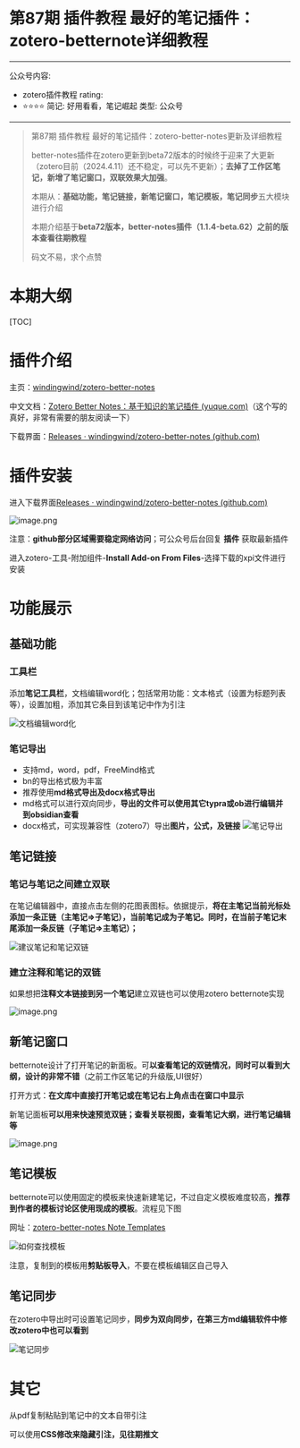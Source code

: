 # 第87期 插件教程 最好的笔记插件：zotero-betternote详细教程

---
公众号内容:
  - zotero插件教程
rating:
  - ⭐⭐⭐⭐
简记: 好用看看，笔记崛起
类型: 公众号
---

> 第87期 插件教程 最好的笔记插件：zotero-better-notes更新及详细教程
> 
> better-notes插件在zotero更新到beta72版本的时候终于迎来了大更新（zotero目前（2024.4.11）还不稳定，可以先不更新）；**去掉了工作区笔记，新增了笔记窗口，双联效果大加强**。
> 
> 本期从：**基础功能，笔记链接，新笔记窗口，笔记模板，笔记同步**五大模块进行介绍
> 
> 本期介绍基于**beta72版本，better-notes插件（1.1.4-beta.62）之前的版本查看往期教程**
> 
> 码文不易，求个点赞

# 本期大纲

[TOC]

# 插件介绍

主页：[windingwind/zotero-better-notes](https://github.com/windingwind/zotero-better-notes)

中文文档：[Zotero Better Notes：基于知识的笔记插件 (yuque.com)](https://zotero.yuque.com/staff-gkhviy/better-notes)（这个写的真好，非常有需要的朋友阅读一下）

下载界面：[Releases · windingwind/zotero-better-notes (github.com)](https://github.com/windingwind/zotero-better-notes/releases)

# 插件安装

进入下载界面[Releases · windingwind/zotero-better-notes (github.com)](https://github.com/windingwind/zotero-better-notes/releases)

![image.png](https://pic-go-42.oss-cn-guangzhou.aliyuncs.com/img/202404111619654.png)

注意：**github部分区域需要稳定网络访问**；可公众号后台回复 **插件** 获取最新插件

进入zotero-工具-附加组件-**Install Add-on From Files**-选择下载的xpi文件进行安装

# 功能展示

## 基础功能

### 工具栏

添加**笔记工具栏**，文档编辑word化；包括常用功能：文本格式（设置为标题列表等），设置加粗，添加其它条目到该笔记中作为引注

![文档编辑word化](https://pic-go-42.oss-cn-guangzhou.aliyuncs.com/img/202404111641209.png)

### 笔记导出

- 支持md，word，pdf，FreeMind格式
- bn的导出格式极为丰富
- 推荐使用**md格式导出及docx格式导出**
- md格式可以进行双向同步，**导出的文件可以使用其它typra或ob进行编辑并到obsidian查看**
- docx格式，可实现兼容性（zotero7）导出**图片，公式，及链接**
![笔记导出](https://pic-go-42.oss-cn-guangzhou.aliyuncs.com/img/202404111643372.png)

## 笔记链接

### 笔记与笔记之间建立双联

在笔记编辑器中，直接点击左侧的花图表图标。依据提示，**将在主笔记当前光标处添加一条正链（主笔记=>子笔记），当前笔记成为子笔记。同时，在当前子笔记末尾添加一条反链（子笔记=>主笔记）；**

![建议笔记和笔记双链](https://pic-go-42.oss-cn-guangzhou.aliyuncs.com/img/202404111711860.png)

### 建立注释和笔记的双链

如果想把**注释文本链接到另一个笔记**建立双链也可以使用zotero betternote实现

![image.png](https://pic-go-42.oss-cn-guangzhou.aliyuncs.com/img/202404111720964.png)

## 新笔记窗口

betternote设计了打开笔记的新面板。可**以查看笔记的双链情况，同时可以看到大纲，设计的非常不错**（之前工作区笔记的升级版,UI很好）

打开方式：**在文库中直接打开笔记或在笔记右上角点击在窗口中显示**

新笔记面板**可以用来快速预览双链；查看关联视图，查看笔记大纲，进行笔记编辑等**

![image.png](https://pic-go-42.oss-cn-guangzhou.aliyuncs.com/img/202404111728500.png)

## 笔记模板

betternote可以使用固定的模板来快速新建笔记，不过自定义模板难度较高，**推荐到作者的模板讨论区使用现成的模板**。流程见下图

网址：[zotero-better-notes Note Templates](https://github.com/windingwind/zotero-better-notes/discussions/categories/note-templates)

![如何查找模板](https://pic-go-42.oss-cn-guangzhou.aliyuncs.com/img/20231223201546.png)

注意，复制到的模板用**剪贴板导入**，不要在模板编辑区自己导入

## 笔记同步

在zotero中导出时可设置笔记同步，**同步为双向同步，在第三方md编辑软件中修改zotero中也可以看到**

![笔记同步](https://pic-go-42.oss-cn-guangzhou.aliyuncs.com/img/202404111848863.png)

# 其它

从pdf复制粘贴到笔记中的文本自带引注

可以使用**CSS修改来隐藏引注，见往期推文**
